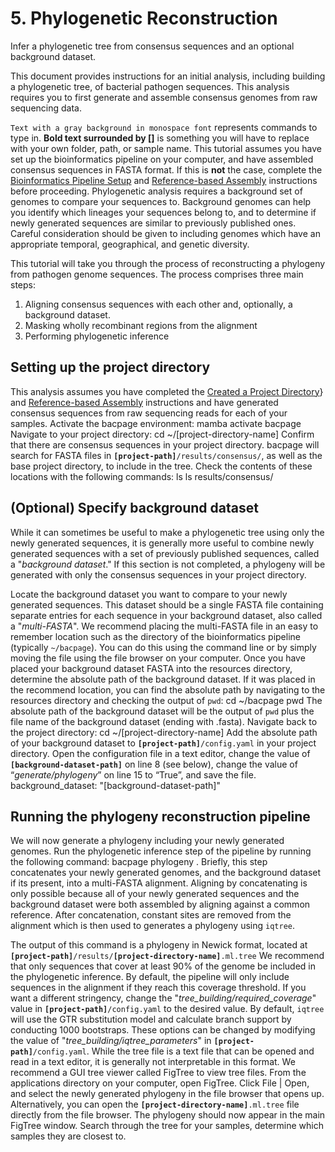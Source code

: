 # 5. Phylogenetic Reconstruction
<card-summary>
    Infer a phylogenetic tree from consensus sequences and an optional background dataset. 
</card-summary>

This document provides instructions for an initial analysis, including building a phylogenetic tree, of bacterial 
pathogen sequences. 
This analysis requires you to first generate and assemble consensus genomes from raw sequencing data.

<procedure type="choices" title="Important notes for following this tutorial" id="intro-table">
    <step>
        <code>Text with a gray background in monospace font</code> represents commands to type in.
    </step>
    <step>
        <b>Bold text surrounded by []</b> is something you will have to replace with your own folder, path, or sample 
        name.
    </step>
    <step>
        This tutorial assumes you have set up the bioinformatics pipeline on your computer, and have assembled
        consensus sequences in FASTA format.
        If this is <b>not</b> the case, complete the <a href="Bioinformatics-Pipeline-Setup.md">Bioinformatics Pipeline 
        Setup</a> and <a href="Reference-based-Assembly.md">Reference-based Assembly</a> instructions before proceeding.
    </step>
    <step>
        Phylogenetic analysis requires a background set of genomes to compare your sequences to. Background genomes 
        can help you identify which lineages your sequences belong to, and to determine if newly generated sequences are
        similar to previously published ones. Careful consideration should be given to including genomes which have an 
        appropriate temporal, geographical, and genetic diversity. 
    </step>
</procedure>

This tutorial will take you through the process of reconstructing a phylogeny from pathogen genome sequences. 
The process comprises three main steps:
1. Aligning consensus sequences with each other and, optionally, a background dataset.
2. Masking wholly recombinant regions from the alignment
3. Performing phylogenetic inference

## Setting up the project directory

This analysis assumes you have completed the [Created a Project Directory](Creating-a-Project-Directory.md)} and
[Reference-based Assembly](Reference-based-Assembly.md) instructions and have generated consensus sequences from raw 
sequencing reads for each of your samples.
<procedure type="steps">
    <step>
        Activate the bacpage environment:
        <code-block lang="bash">mamba activate bacpage</code-block>
    </step>
    <step>
        Navigate to your project directory:
        <code-block lang="bash" >cd ~/[project-directory-name]</code-block>
    </step>
    <step>
        Confirm that there are consensus sequences in your project directory. bacpage will search for FASTA files in
        <code><b>[project-path]</b>/results/consensus/</code>, as well as the base project directory, to include in the 
        tree. Check the contents of these locations with the following commands:
        <code-block lang="bash" >
            ls
            ls results/consensus/
        </code-block>
    </step>
</procedure>

## (Optional) Specify background dataset
While it can sometimes be useful to make a phylogenetic tree using only the newly generated sequences, it is generally 
more useful to combine newly generated sequences with a set of previously published sequences, called a "*background 
dataset*." If this section is not completed, a phylogeny will be generated with only the consensus sequences in your 
project directory.

<procedure type="steps">
    <step>
        Locate the background dataset you want to compare to your newly generated sequences. This dataset should be a 
        single FASTA file containing separate entries for each sequence in your background dataset, also called a 
        "<i>multi-FASTA</i>". 
    </step>
    <step>
        We recommend placing the multi-FASTA file in an easy to remember location such as the directory of the 
        bioinformatics pipeline (typically <code>~/bacpage</code>). You can do this using the command line or by 
        simply moving the file using the file browser on your computer.
    </step>
    <step>
        Once you have placed your background dataset FASTA into the resources directory, determine the absolute path of 
        the background dataset. If it was placed in the recommend location, you can find the absolute path by 
        navigating to the resources directory and checking the output of <code>pwd</code>:
        <code-block>
            cd ~/bacpage
            pwd
        </code-block>
        The absolute path of the background dataset will be the output of <code>pwd</code> plus the file name of the 
        background dataset (ending with .fasta).
    </step>
    <step>
        Navigate back to the project directory:
        <code-block lang="bash">cd ~/[project-directory-name]</code-block>
    </step>
    <step>
        Add the absolute path of your background dataset to <code><b>[project-path]</b>/config.yaml</code> in your project directory. Open 
        the configuration file in a text editor, change the value of <code><b>[background-dataset-path]</b></code> 
        on line 8 (see below), change the value of “<i>generate/phylogeny</i>” on line 15 to “True”, and save the file.
        <code-block lang="yaml" >
            background_dataset: "[background-dataset-path]"
        </code-block>
    </step>
</procedure>

## Running the phylogeny reconstruction pipeline
We will now generate a phylogeny including your newly generated genomes.
<procedure type="steps">
    <step>
        Run the phylogenetic inference step of the pipeline by running the following command:
        <code-block lang="bash" >bacpage phylogeny .</code-block>
        Briefly, this step concatenates your newly generated genomes, and the background dataset if its present, into a 
        multi-FASTA alignment. Aligning by concatenating is only possible because all of your newly generated sequences 
        and the background dataset were both assembled by aligning against a common reference. After concatenation, 
        constant sites are removed from the alignment which is then used to  generates a phylogeny using 
        <code>iqtree</code>.
        <p/>The output of this command is a phylogeny in Newick format, located at 
        <code><b>[project-path]</b>/results/<b>[project-directory-name]</b>.ml.tree</code>
        <note>
            We recommend that only sequences that cover at least 90% of the genome be included in the phylogenetic 
            inference. By default, the pipeline will only include sequences in the alignment if they reach this coverage
            threshold. If you want a different stringency, change the "<i>tree_building/required_coverage</i>" value in 
            <code><b>[project-path]</b>/config.yaml</code> to the desired value. 
        </note>
        <note>
            By default, <code>iqtree</code> will use the GTR substitution model and calculate branch support by 
            conducting 1000 bootstraps. These options can be changed by modifying the value of 
            "<i>tree_building/iqtree_parameters</i>" in <code><b>[project-path]</b>/config.yaml</code>.
        </note>
        <step>
            While the tree file is a text file that can be opened and read in a text editor, it is generally not 
            interpretable in this format. We recommend a GUI tree viewer called FigTree to view tree files.
        </step>
        <step>
            From the applications directory on your computer, open FigTree. Click <ui-path>File | Open</ui-path>, and 
            select the newly generated phylogeny in the file browser that opens up. Alternatively, you can open the 
            <code><b>[project-directory-name]</b>.ml.tree</code> file directly from the file browser.
        </step>
        <step>
            The phylogeny should now appear in the main FigTree window. Search through the tree for your samples, 
            determine which samples they are closest to. 
        </step>
    </step>
</procedure>
